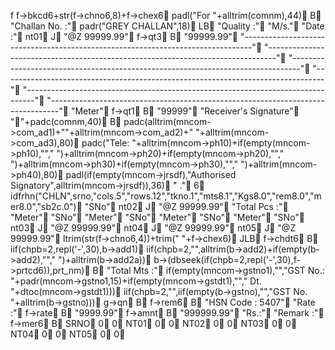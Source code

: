 
f                                                                                                                                                                                                                                                                                                                                                                                                                                                                                                                               f->bkcd6+str(f->chno6,8)+f->chex6                                                                                                                                                                                                                                                                                                                                                                                                                                                                                              padl("For "+alltrim(comnm),44)                                                                                                                                                                                                                                                                                                                                                                                                                                                                                                 B                                                                                                                                                                                                                                                                                                                                                                                                                                                                                                                              "Challan No. :"                                                                                                                                                                                                                                                                                                                                                                                                                                                                                                                padr("GREY CHALLAN",18)                                                                                                                                                                                                                                                                                                                                                                                                                                                                                                        LB                                                                                                                                                                                                                                                                                                                                                                                                                                                                                                                             "Quality :"                                                                                                                                                                                                                                                                                                                                                                                                                                                                                                                    "M/s."                                                                                                                                                                                                                                                                                                                                                                                                                                                                                                                         "Date        :"                                                                                                                                                                                                                                                                                                                                                                                                                                                                                                                nt01                                                                                                                                                                                                                                                                                                                                                                                                                                                                                                                           J                                                                                                                                                                                                                                                                                                                                                                                                                                                                                                                              "@Z 99999.99"                                                                                                                                                                                                                                                                                                                                                                                                                                                                                                                  f->qt3                                                                                                                                                                                                                                                                                                                                                                                                                                                                                                                         B                                                                                                                                                                                                                                                                                                                                                                                                                                                                                                                              "99999.99"                                                                                                                                                                                                                                                                                                                                                                                                                                                                                                                     "--------------------------------------------------------------------------------"                                                                                                                                                                                                                                                                                                                                                                                                                                             "--------------------------------------------------------------------------------"                                                                                                                                                                                                                                                                                                                                                                                                                                             "--------------------------------------------------------------------------------"                                                                                                                                                                                                                                                                                                                                                                                                                                             "--------------------------------------------------------------------------------"                                                                                                                                                                                                                                                                                                                                                                                                                                             "--------------------------------------------------------------------------------"                                                                                                                                                                                                                                                                                                                                                                                                                                             "--------------------------------------------------------------------------------"                                                                                                                                                                                                                                                                                                                                                                                                                                             "Meter"                                                                                                                                                                                                                                                                                                                                                                                                                                                                                                                        f->qt1                                                                                                                                                                                                                                                                                                                                                                                                                                                                                                                         B                                                                                                                                                                                                                                                                                                                                                                                                                                                                                                                              "99999"                                                                                                                                                                                                                                                                                                                                                                                                                                                                                                                        "Receiver's  Signature"                                                                                                                                                                                                                                                                                                                                                                                                                                                                                                        ""+padc(comnm,40)                                                                                                                                                                                                                                                                                                                                                                                                                                                                                                             B                                                                                                                                                                                                                                                                                                                                                                                                                                                                                                                              padc(alltrim(mncom->com_ad1)+""+alltrim(mncom->com_ad2)+" "+alltrim(mncom->com_ad3),80)                                                                                                                                                                                                                                                                                                                                                                                                                                        padc("Tele: "+alltrim(mncom->ph10)+if(empty(mncom->ph10),""," ")+alltrim(mncom->ph20)+if(empty(mncom->ph20),""," ")+alltrim(mncom->ph30)+if(empty(mncom->ph30),""," ")+alltrim(mncom->ph40),80)                                                                                                                                                                                                                                                                                                                                padl(if(empty(mncom->jrsdf),"Authorised Signatory",alltrim(mncom->jrsdf)),36)                                                                                                                                                                                                                                                                                                                                                                                                                                                  " ."                                                                                                                                                                                                                                                                                                                                                                                                                                                                                                                           6                                                                                                                                                                                                                                                                                                                                                                                                                                                                                                                              idfrhn("CHLN",srno,"cols.5","rows.12","tkno.1","mts8.1","Kgs8.0","rem8.0","mer8.0","sb2c.0")                                                                                                                                                                                                                                                                                                                                                                                                                                   "SNo"                                                                                                                                                                                                                                                                                                                                                                                                                                                                                                                          nt02                                                                                                                                                                                                                                                                                                                                                                                                                                                                                                                           J                                                                                                                                                                                                                                                                                                                                                                                                                                                                                                                              "@Z 99999.99"                                                                                                                                                                                                                                                                                                                                                                                                                                                                                                                  "Total Pcs :"                                                                                                                                                                                                                                                                                                                                                                                                                                                                                                                  "Meter"                                                                                                                                                                                                                                                                                                                                                                                                                                                                                                                        "SNo"                                                                                                                                                                                                                                                                                                                                                                                                                                                                                                                          "Meter"                                                                                                                                                                                                                                                                                                                                                                                                                                                                                                                        "SNo"                                                                                                                                                                                                                                                                                                                                                                                                                                                                                                                          "Meter"                                                                                                                                                                                                                                                                                                                                                                                                                                                                                                                        "SNo"                                                                                                                                                                                                                                                                                                                                                                                                                                                                                                                          "Meter"                                                                                                                                                                                                                                                                                                                                                                                                                                                                                                                        "SNo"                                                                                                                                                                                                                                                                                                                                                                                                                                                                                                                          nt03                                                                                                                                                                                                                                                                                                                                                                                                                                                                                                                           J                                                                                                                                                                                                                                                                                                                                                                                                                                                                                                                              "@Z 99999.99"                                                                                                                                                                                                                                                                                                                                                                                                                                                                                                                  nt04                                                                                                                                                                                                                                                                                                                                                                                                                                                                                                                           J                                                                                                                                                                                                                                                                                                                                                                                                                                                                                                                              "@Z 99999.99"                                                                                                                                                                                                                                                                                                                                                                                                                                                                                                                  nt05                                                                                                                                                                                                                                                                                                                                                                                                                                                                                                                           J                                                                                                                                                                                                                                                                                                                                                                                                                                                                                                                              "@Z 99999.99"                                                                                                                                                                                                                                                                                                                                                                                                                                                                                                                  ltrim(str(f->chno6,4))+trim(" "+f->chex6)                                                                                                                                                                                                                                                                                                                                                                                                                                                                                      JLB                                                                                                                                                                                                                                                                                                                                                                                                                                                                                                                            f->chdt6                                                                                                                                                                                                                                                                                                                                                                                                                                                                                                                       B                                                                                                                                                                                                                                                                                                                                                                                                                                                                                                                              iif(chpb=2,repl('-',30),b->add1)                                                                                                                                                                                                                                                                                                                                                                                                                                                                                               iif(chpb=2,"",alltrim(b->add2)+if(empty(b->add2),""," ")+alltrim(b->add2a))                                                                                                                                                                                                                                                                                                                                                                                                                                                    b->(dbseek(if(chpb=2,repl('-',30),f->prtcd6)),prt_nm)                                                                                                                                                                                                                                                                                                                                                                                                                                                                          B                                                                                                                                                                                                                                                                                                                                                                                                                                                                                                                              "Total Mts :"                                                                                                                                                                                                                                                                                                                                                                                                                                                                                                                  if(empty(mncom->gstno1),"","GST No.: "+padr(mncom->gstno1,15)+if(empty(mncom->gstdt1),""," Dt. "+dtoc(mncom->gstdt1)))                                                                                                                                                                                                                                                                                                                                                                                                         iif(chpb=2,"",iif(empty(b->gstno),"","GST No. "+alltrim(b->gstno)))                                                                                                                                                                                                                                                                                                                                                                                                                                                            g->qn                                                                                                                                                                                                                                                                                                                                                                                                                                                                                                                          B                                                                                                                                                                                                                                                                                                                                                                                                                                                                                                                              f->rem6                                                                                                                                                                                                                                                                                                                                                                                                                                                                                                                        B                                                                                                                                                                                                                                                                                                                                                                                                                                                                                                                              "HSN Code    : 5407"                                                                                                                                                                                                                                                                                                                                                                                                                                                                                                           "Rate :"                                                                                                                                                                                                                                                                                                                                                                                                                                                                                                                       f->rate                                                                                                                                                                                                                                                                                                                                                                                                                                                                                                                        B                                                                                                                                                                                                                                                                                                                                                                                                                                                                                                                              "9999.99"                                                                                                                                                                                                                                                                                                                                                                                                                                                                                                                      f->amnt                                                                                                                                                                                                                                                                                                                                                                                                                                                                                                                        B                                                                                                                                                                                                                                                                                                                                                                                                                                                                                                                              "999999.99"                                                                                                                                                                                                                                                                                                                                                                                                                                                                                                                    "Rs.:"                                                                                                                                                                                                                                                                                                                                                                                                                                                                                                                         "Remark :"                                                                                                                                                                                                                                                                                                                                                                                                                                                                                                                     f->mer6                                                                                                                                                                                                                                                                                                                                                                                                                                                                                                                        B                                                                                                                                                                                                                                                                                                                                                                                                                                                                                                                              SRNO                                                                                                                                                                                                                                                                                                                                                                                                                                                                                                                           0                                                                                                                                                                                                                                                                                                                                                                                                                                                                                                                              0                                                                                                                                                                                                                                                                                                                                                                                                                                                                                                                              NT01                                                                                                                                                                                                                                                                                                                                                                                                                                                                                                                           0                                                                                                                                                                                                                                                                                                                                                                                                                                                                                                                              0                                                                                                                                                                                                                                                                                                                                                                                                                                                                                                                              NT02                                                                                                                                                                                                                                                                                                                                                                                                                                                                                                                           0                                                                                                                                                                                                                                                                                                                                                                                                                                                                                                                              0                                                                                                                                                                                                                                                                                                                                                                                                                                                                                                                              NT03                                                                                                                                                                                                                                                                                                                                                                                                                                                                                                                           0                                                                                                                                                                                                                                                                                                                                                                                                                                                                                                                              0                                                                                                                                                                                                                                                                                                                                                                                                                                                                                                                              NT04                                                                                                                                                                                                                                                                                                                                                                                                                                                                                                                           0                                                                                                                                                                                                                                                                                                                                                                                                                                                                                                                              0                                                                                                                                                                                                                                                                                                                                                                                                                                                                                                                              NT05                                                                                                                                                                                                                                                                                                                                                                                                                                                                                                                           0                                                                                                                                                                                                                                                                                                                                                                                                                                                                                                                              0                                                                                                                                                                                                                                                                                                                                                                                                                                                                                                                              
